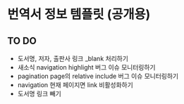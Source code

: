 # 번역서 정보 템플릿 (공개용)

## TO DO

- 도서명, 저자, 출판사 링크 _blank 처리하기
- 새소식 navigation highlight 버그 이슈 모니터링하기
- pagination page의 relative include 버그 이슈 모니터링하기
- navigation 현재 페이지면 link 비활성화하기
- 도서명 링크 빼기